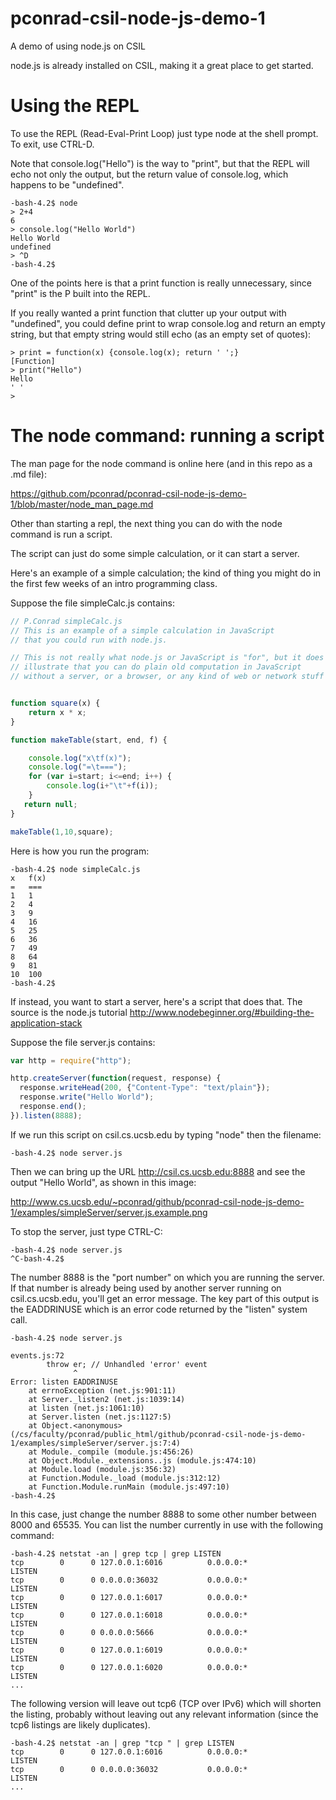 pconrad-csil-node-js-demo-1
===========================

A demo of using node.js on CSIL


node.js is already installed on CSIL, making it a great place to get started.

Using the REPL
==============

To use the REPL (Read-Eval-Print Loop) just type node at the shell prompt.  To exit, use CTRL-D.

Note that console.log("Hello") is the way to "print", but that the REPL will echo not only the output, but
the return value of console.log, which happens to be "undefined".

```
-bash-4.2$ node
> 2+4
6
> console.log("Hello World")
Hello World
undefined
> ^D
-bash-4.2$
```

One of the points here is that a print function is really unnecessary, since "print" is the P built into the REPL.  

If you really wanted a print function that clutter up your output with "undefined", you could define print to wrap console.log and return an empty string, but that empty string would still echo (as an empty set of quotes):

```
> print = function(x) {console.log(x); return ' ';}
[Function]
> print("Hello")
Hello
' '
> 
```

The node command: running a script
==================================

The man page for the node command is online here (and in this repo as a .md file):

https://github.com/pconrad/pconrad-csil-node-js-demo-1/blob/master/node_man_page.md

Other than starting a repl, the next thing you can do with the node command is run a script.

The script can just do some simple calculation, or it can start a server.

Here's an example of a simple calculation; the kind of thing you might do in the first few weeks of an intro programming class.

Suppose the file simpleCalc.js contains:

```javascript
// P.Conrad simpleCalc.js
// This is an example of a simple calculation in JavaScript
// that you could run with node.js.

// This is not really what node.js or JavaScript is "for", but it does
// illustrate that you can do plain old computation in JavaScript
// without a server, or a browser, or any kind of web or network stuff involved.


function square(x) { 
    return x * x; 
}

function makeTable(start, end, f) {

    console.log("x\tf(x)");
    console.log("=\t===");
    for (var i=start; i<=end; i++) {
	    console.log(i+"\t"+f(i));
    }
   return null;
}

makeTable(1,10,square);

```

Here is how you run the program:

```
-bash-4.2$ node simpleCalc.js
x	f(x)
=	===
1	1
2	4
3	9
4	16
5	25
6	36
7	49
8	64
9	81
10	100
-bash-4.2$ 
```

If instead, you want to start a server, here's a script that does that.   The source is the node.js tutorial http://www.nodebeginner.org/#building-the-application-stack

Suppose the file server.js contains:

```javascript
var http = require("http");

http.createServer(function(request, response) {
  response.writeHead(200, {"Content-Type": "text/plain"});
  response.write("Hello World");
  response.end();
}).listen(8888);
```

If we run this script on csil.cs.ucsb.edu by typing "node" then the filename:

```
-bash-4.2$ node server.js 

```

Then we can bring up the URL http://csil.cs.ucsb.edu:8888 and see the output "Hello World", as shown in this image:

http://www.cs.ucsb.edu/~pconrad/github/pconrad-csil-node-js-demo-1/examples/simpleServer/server.js.example.png

To stop the server, just type CTRL-C:

```
-bash-4.2$ node server.js 
^C-bash-4.2$ 
```

The number 8888 is the "port number" on which you are running the server.    If that number is already being used by another server running on csil.cs.ucsb.edu, you'll get an error message.   The key part of this output is the EADDRINUSE which is an error code returned by the "listen" system call.

```
-bash-4.2$ node server.js

events.js:72
        throw er; // Unhandled 'error' event
              ^
Error: listen EADDRINUSE
    at errnoException (net.js:901:11)
    at Server._listen2 (net.js:1039:14)
    at listen (net.js:1061:10)
    at Server.listen (net.js:1127:5)
    at Object.<anonymous> (/cs/faculty/pconrad/public_html/github/pconrad-csil-node-js-demo-1/examples/simpleServer/server.js:7:4)
    at Module._compile (module.js:456:26)
    at Object.Module._extensions..js (module.js:474:10)
    at Module.load (module.js:356:32)
    at Function.Module._load (module.js:312:12)
    at Function.Module.runMain (module.js:497:10)
-bash-4.2$ 
```

In this case, just change the number 8888 to some other number between 8000 and 65535.    You can list the number currently in use with the following command:

```
-bash-4.2$ netstat -an | grep tcp | grep LISTEN
tcp        0      0 127.0.0.1:6016          0.0.0.0:*               LISTEN     
tcp        0      0 0.0.0.0:36032           0.0.0.0:*               LISTEN     
tcp        0      0 127.0.0.1:6017          0.0.0.0:*               LISTEN     
tcp        0      0 127.0.0.1:6018          0.0.0.0:*               LISTEN     
tcp        0      0 0.0.0.0:5666            0.0.0.0:*               LISTEN     
tcp        0      0 127.0.0.1:6019          0.0.0.0:*               LISTEN     
tcp        0      0 127.0.0.1:6020          0.0.0.0:*               LISTEN     
...
```

The following version will leave out tcp6 (TCP over IPv6) which will shorten the listing, probably without leaving out any relevant information (since the tcp6 listings are likely duplicates).

```
-bash-4.2$ netstat -an | grep "tcp " | grep LISTEN
tcp        0      0 127.0.0.1:6016          0.0.0.0:*               LISTEN     
tcp        0      0 0.0.0.0:36032           0.0.0.0:*               LISTEN     
...
```
